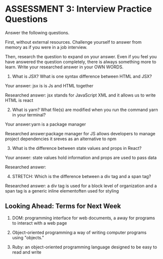 # ASSESSMENT 3: Interview Practice Questions

Answer the following questions.

First, without external resources. Challenge yourself to answer from memory as if you were in a job interview.

Then, research the question to expand on your answer. Even if you feel you have answered the question completely, there is always something more to learn. Write your researched answer in your OWN WORDS.

1. What is JSX? What is one syntax difference between HTML and JSX?

Your answer: jsx is is Js and HTML together

Researched answer: jsx stands for JavaScript XML and it allows us to write HTML is react

2. What is yarn? What file(s) are modified when you run the command yarn in your terminal?

Your answer:yarn is a package manager

Researched answer:package manager for JS allows developers to manage project dependencies it sreves as an alternative to npm

3. What is the difference between state values and props in React?

Your answer: state values hold information and props are used to pass data

Researched answer:

4. STRETCH: Which is the difference between a div tag and a span tag?

Researched answer: a div tag is used for a block level of organization and a span tag is a generic inline elementoften used for styling

## Looking Ahead: Terms for Next Week

1. DOM: programming interface for web documents, a away for programs to interact with a web page

2. Object-oriented programming:a way of writing computer programs using "objects."

3. Ruby: an object-oriented programming language designed to be easy to read and write
